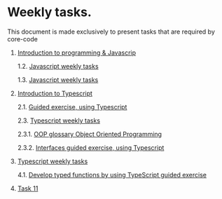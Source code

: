 # Weekly tasks.

This document is made exclusively to present tasks that are required by core-code

1. [Introduction to programming & Javascrip](https://github.com/wisdown/core-code-from-scratch-readme/blob/main/Challeng-weeks/week-1.md)

    1.2. [Javascript weekly tasks](https://github.com/wisdown/core-code-from-scratch-readme/blob/main/Challeng-weeks/week-2.md)

    1.3. [Javascript weekly tasks](https://github.com/wisdown/core-code-from-scratch-readme/blob/main/Challeng-weeks/week-3.md)

2. [Introduction to Typescript](https://github.com/wisdown/core-code-from-scratch-readme/blob/main/Challeng-weeks/week-6.md)

    2.1. [Guided exercise, using Typescript](https://github.com/wisdown/core-code-from-scratch-readme/blob/main/Challeng-weeks/week-6.1.md)


    2.3. [Typescript weekly tasks](https://github.com/wisdown/core-code-from-scratch-readme/blob/main/Challeng-weeks/week-7.md)

      2.3.1. [OOP glossary Object Oriented Programming ](https://github.com/wisdown/core-code-from-scratch-readme/blob/main/Challeng-weeks/OPP.md)

      2.3.2. [Interfaces guided exercise, using Typescript](https://github.com/wisdown/core-code-from-scratch-readme/blob/main/Challeng-weeks/week-7.1.md)

4. [Typescript weekly tasks](https://github.com/wisdown/core-code-from-scratch-readme/blob/main/Challeng-weeks/week-8.md)

    4.1. [Develop typed functions by using TypeScript guided exercise ](https://github.com/wisdown/core-code-from-scratch-readme/blob/main/Challeng-weeks/week-8.1.md)

11. [Task 11](https://github.com/wisdown/core-code-from-scratch-readme/blob/main/Challeng-weeks/week-11.md)
